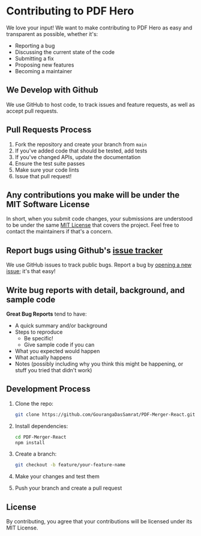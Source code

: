 # Contributing to PDF Hero

We love your input! We want to make contributing to PDF Hero as easy and transparent as possible, whether it's:

- Reporting a bug
- Discussing the current state of the code
- Submitting a fix
- Proposing new features
- Becoming a maintainer

## We Develop with Github

We use GitHub to host code, to track issues and feature requests, as well as accept pull requests.

## Pull Requests Process

1. Fork the repository and create your branch from `main`
2. If you've added code that should be tested, add tests
3. If you've changed APIs, update the documentation
4. Ensure the test suite passes
5. Make sure your code lints
6. Issue that pull request!

## Any contributions you make will be under the MIT Software License

In short, when you submit code changes, your submissions are understood to be under the same [MIT License](http://choosealicense.com/licenses/mit/) that covers the project. Feel free to contact the maintainers if that's a concern.

## Report bugs using Github's [issue tracker](https://github.com/GourangaDasSamrat/PDF-Merger-React/issues)

We use GitHub issues to track public bugs. Report a bug by [opening a new issue](https://github.com/GourangaDasSamrat/PDF-Merger-React/issues/new); it's that easy!

## Write bug reports with detail, background, and sample code

**Great Bug Reports** tend to have:

- A quick summary and/or background
- Steps to reproduce
  - Be specific!
  - Give sample code if you can
- What you expected would happen
- What actually happens
- Notes (possibly including why you think this might be happening, or stuff you tried that didn't work)

## Development Process

1. Clone the repo:

   ```bash
   git clone https://github.com/GourangaDasSamrat/PDF-Merger-React.git
   ```

2. Install dependencies:

   ```bash
   cd PDF-Merger-React
   npm install
   ```

3. Create a branch:

   ```bash
   git checkout -b feature/your-feature-name
   ```

4. Make your changes and test them

5. Push your branch and create a pull request

## License

By contributing, you agree that your contributions will be licensed under its MIT License.
